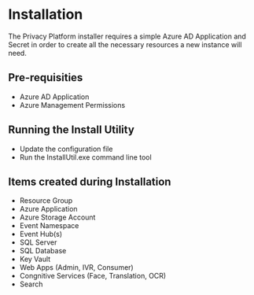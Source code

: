 # Installation

The Privacy Platform installer requires a simple Azure AD Application and Secret in order to create all the necessary resources a new instance will need.

## Pre-requisities

-   Azure AD Application
-   Azure Management Permissions

## Running the Install Utility

-   Update the configuration file
-   Run the InstallUtil.exe command line tool

## Items created during Installation

-   Resource Group
-   Azure Application
-   Azure Storage Account
-   Event Namespace
-   Event Hub(s)
-   SQL Server
-   SQL Database
-   Key Vault
-   Web Apps (Admin, IVR, Consumer)
-   Congnitive Services (Face, Translation, OCR)
-   Search

